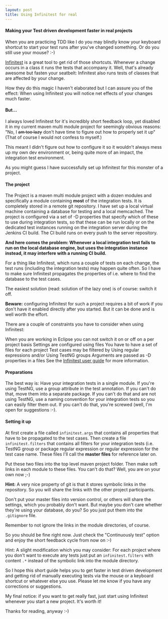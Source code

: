 ```yaml
---
layout: post
title: Using Infinitest for real
---
```


#### Making your Test driven development faster in real projects
When you are practicing TDD like I do you may blindly know your keyboard shortcut to start your test runs after you've changed something. Or do you still use your mouse? :-)

[Infinitest](http://infinitest.github.com/) is a great tool to get rid of those shortcuts. Whenever a change occurs in a class it runs the tests that accompany it. Well, that's already awesome but fasten your seatbelt: Infinitest also runs tests of classes that are affected by your change.

How they do this magic I haven't elaborated but I can assure you of the effect: When using Infinitest you will notice net effects of your changes much faster.

#### But...
I always loved Infinitest for it's incredibly short feedback loop, yet disabled it in my current maven multi module project for seemingly obvious reasons: "No, I ~~am too lazy~~ don't have time to figure out how to properly set it up" (That of course I would not confess to myself.)

This meant I didn't figure out how to configure it so it wouldn't always mess up my own dev environment or, being quite more of an impact, the integration test environment.

As you might guess I have successfully set up Infinitest for this monster of a project.

#### The project
The Project is a maven multi module project with a dozen modules and specifically a module containing **most** of the integration tests. It is completely stored in a remote git repository. I have set up a local virtual machine containing a database for testing and a local memcached. The project is configured via a set of -D properties that specify which of these to use during integration tests, so that these can be run locally or on the dedicated test instances running on the integration server during the Jenkins CI build. The CI build runs on every push to the server repository.

**And here comes the problem: Whenever a local integration test fails to run on the local database engine, but uses the integration instance instead, it may interfere with a running CI build.**

For a thing like Infinitest, which runs a couple of tests on each change, the test runs (including the integration tests) may happen quite often. So I have to make sure Infinitest propagates the properties of i.e. where to find the database to the test cases.

The easiest solution (read: solution of the lazy one) is of course: switch it off.

**Beware:** configuring Infinitest for such a project requires a bit of work if you don't have it enabled directly after you started. But it can be done and is well worth the effort.

There are a couple of constraints you have to consider when using Infinitest:

When you are working in Eclipse you can not switch it on or off on a per project basis
Settings are configured using files
You have to have a set of files for each project
Test cases may be filtered by
Using regular expressions and/or
Using TestNG groups
Arguments are passed as -D properties in a files
See the [Infinitest user guide](http://infinitest.github.com/user_guide.html) for more information.

#### Preparations
The best way is: Have your integration tests in a single module. If you're using TestNG, use a group attribute in the test annotation. If you can't do that, move them into a separate package. If you can't do that and are not using TestNG, use a naming convention for your integration tests so you can easily filter them out. If you can't do that, you're screwed (well, I'm open for suggestions :-).

#### Setting it up
At first create a file called `infinitest.args` that contains all properties that have to be propagated to the test cases. Then create a file `infinitest.filters` that contains all filters for your integration tests (i.e. TestNG group or package regular expression or regular expression for the test case name. These files I'll call the **master files** for reference later on.

Put these two files into the top level maven project folder. Then make soft links in each module to these files. You can't do that? Well, you are on your own now ;-)

**Hint:** A very nice property of git is that it stores symbolic links in the repository. So you will share the links with the other project participants.

Don't put your master files into version control, or others will share the settings, which you probably don't want. But maybe you don't care whether they're using your database, do you? So you just put them into the `.gitignore` file.

Remember to not ignore the links in the module directories, of course.

So you should be fine right now. Just check the "Continuously test" option and enjoy the short feedback cycle from now on :-)

Hint: A slight modification which you may consider: For each project where you don't want to execute any tests just put an `infinitest.filters` with content `.*` instead of the symbolic link into the module directory.

So I hope this short guide helps you to get faster in test driven development and getting rid of manually executing tests via the mouse or a keyboard shortcut or whatever else you use. Please let me know if you have any corrections or suggestions.

My final notice: if you want to get really fast, just start using Infinitest whenever you start a new project. It's worth it!

Thanks for reading, anyway :-)
